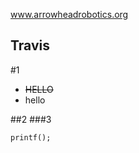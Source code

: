 www.arrowheadrobotics.org

Travis
--------------

#1
* ~~HELLO~~
* hello

##2
###3

````
printf();
````
